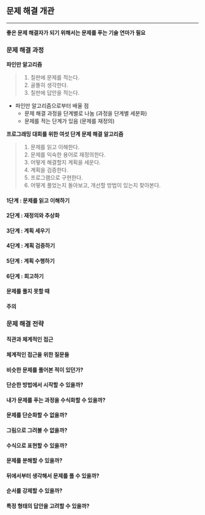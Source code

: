 ## 문제 해결 개관

---

**좋은 문제 해결자가 되기 위해서는 문제를 푸는 기술 연마가 필요**

### 문제 해결 과정

**파인만 알고리즘**

> 1. 칠판에 문제를 적는다.
> 2. 골똘히 생각한다.
> 3. 칠판에 답안을 적는다.

* 파인만 알고리즘으로부터 배울 점
  * 문제 해결 과정을 단계별로 나눔 (과정을 단계별 세분화)
  * 문제를 적는 단계가 있음 (문제를 재정의)

**프로그래밍 대회를 위한 여섯 단계 문제 해결 알고리즘**

> 1. 문제를 읽고 이해한다. 
> 2. 문제를 익숙한 용어로 재정의한다.
> 3. 어떻게 해결할지 계획을 세운다.
> 4. 계획을 검증한다.
> 5. 프로그램으로 구현한다.
> 6. 어떻게 풀었는지 돌아보고, 개선할 방법이 있는지 찾아본다.


#### 1단계 : 문제를 읽고 이해하기

#### 2단계 : 재정의와 추상화

#### 3단계 : 계획 세우기

#### 4단계 : 계획 검증하기

#### 5단계 : 계획 수행하기

#### 6단계 : 회고하기

#### 문제를 풀지 못할 때

#### 주의

### 문제 해결 전략

#### 직관과 체계적인 접근

#### 체계적인 접근을 위한 질문들

#### 비슷한 문제를 풀어본 적이 있던가?

#### 단순한 방법에서 시작할 수 있을까?

#### 내가 문제를 푸는 과정을 수식화할 수 있을까?

#### 문제를 단순화할 수 없을까?

#### 그림으로 그려볼 수 없을까?

#### 수식으로 표현할 수 있을까?

#### 문제를 분해할 수 있을까?

#### 뒤에서부터 생각해서 문제를 풀 수 있을까?

#### 순서를 강제할 수 있을까?

#### 특정 형태의 답안을 고려할 수 있을까?